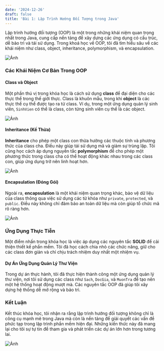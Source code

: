 ```yaml
---
date: '2024-12-26'
draft: false
title: 'Bài 1: Lập Trình Hướng Đối Tượng trong Java'
---
```


Lập trình hướng đối tượng (OOP) là một trong những khái niệm quan trọng nhất trong Java, cung cấp nền tảng để xây dựng các ứng dụng có cấu trúc, dễ bảo trì và tái sử dụng. Trong khoá học về OOP, tôi đã tìm hiểu sâu về các khái niệm như class, object, inheritance, polymorphism, và encapsulation.

![Ảnh](/images/java.jpg)

### Các Khái Niệm Cơ Bản Trong OOP

#### Class và Object
Một phần thú vị trong khóa học là cách sử dụng **class** để đại diện cho các thực thể trong thế giới thực. Class là khuôn mẫu, trong khi **object** là các thực thể cụ thể được tạo ra từ class. Ví dụ, trong một ứng dụng quản lý sinh viên, `SinhVien` có thể là class, còn từng sinh viên cụ thể là các object.

![Ảnh](/images/ClassObject.png)

#### Inheritance (Kế Thừa)
**Inheritance** cho phép một class con thừa hưởng các thuộc tính và phương thức của class cha. Điều này giúp tái sử dụng mã và giảm sự trùng lặp. Tôi cũng học cách áp dụng nguyên tắc **polymorphism** để cho phép một phương thức trong class cha có thể hoạt động khác nhau trong các class con, giúp ứng dụng trở nên linh hoạt hơn.

![Ảnh](/images/KeThua.png)

#### Encapsulation (Đóng Gói)
Ngoài ra, **encapsulation** là một khái niệm quan trọng khác, bảo vệ dữ liệu của class thông qua việc sử dụng các từ khóa như `private`, `protected`, và `public`. Điều này không chỉ đảm bảo an toàn dữ liệu mà còn giúp tổ chức mã rõ ràng hơn.

![Ảnh](/images/encapsulation.png)

### Ứng Dụng Thực Tiễn
Một điểm nhấn trong khóa học là việc áp dụng các nguyên tắc **SOLID** để cải thiện thiết kế phần mềm. Tôi đã học cách chia nhỏ các chức năng, giữ cho các class đơn giản và chỉ chịu trách nhiệm duy nhất một nhiệm vụ. 

#### Dự Án Ứng Dụng Quản Lý Thư Viện
Trong dự án thực hành, tôi đã thực hiện thành công một ứng dụng quản lý thư viện, nơi tôi sử dụng các class như `Sach`, `DocGia`, và `MuonTra` để tạo nên một hệ thống hoạt động mượt mà. Các nguyên tắc OOP đã giúp tôi xây dựng hệ thống dễ mở rộng và bảo trì.

### Kết Luận
Kết thúc khóa học, tôi nhận ra rằng lập trình hướng đối tượng không chỉ là công cụ mạnh mẽ trong Java mà còn là nền tảng để giải quyết các vấn đề phức tạp trong lập trình phần mềm hiện đại. Những kiến thức này đã mang lại cho tôi sự tự tin để tham gia và phát triển các dự án lớn hơn trong tương lai.

![Ảnh](/images/good.jpg)
